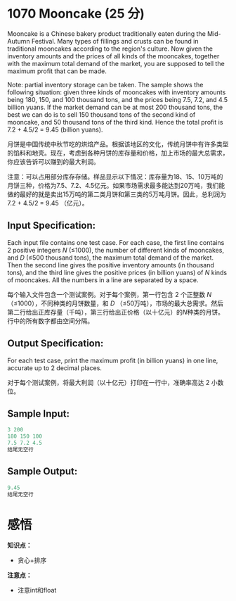 # 1070 Mooncake (25 分)

Mooncake is a Chinese bakery product traditionally eaten during the Mid-Autumn Festival. Many types of fillings and crusts can be found in traditional mooncakes according to the region's culture. Now given the inventory amounts and the prices of all kinds of the mooncakes, together with the maximum total demand of the market, you are supposed to tell the maximum profit that can be made.

Note: partial inventory storage can be taken. The sample shows the following situation: given three kinds of mooncakes with inventory amounts being 180, 150, and 100 thousand tons, and the prices being 7.5, 7.2, and 4.5 billion yuans. If the market demand can be at most 200 thousand tons, the best we can do is to sell 150 thousand tons of the second kind of mooncake, and 50 thousand tons of the third kind. Hence the total profit is 7.2 + 4.5/2 = 9.45 (billion yuans).

月饼是中国传统中秋节吃的烘焙产品。根据该地区的文化，传统月饼中有许多类型的馅料和地壳。现在，考虑到各种月饼的库存量和价格，加上市场的最大总需求，你应该告诉可以赚到的最大利润。

注意：可以占用部分库存存储。样品显示以下情况：库存量为18、15、10万吨的月饼三种，价格为7.5、7.2、4.5亿元。如果市场需求最多能达到20万吨，我们能做的最好的就是卖出15万吨的第二类月饼和第三类的5万吨月饼。因此，总利润为 7.2 + 4.5/2 = 9.45 （亿元）。

## Input Specification:

Each input file contains one test case. For each case, the first line contains 2 positive integers *N* (≤1000), the number of different kinds of mooncakes, and *D* (≤500 thousand tons), the maximum total demand of the market. Then the second line gives the positive inventory amounts (in thousand tons), and the third line gives the positive prices (in billion yuans) of *N* kinds of mooncakes. All the numbers in a line are separated by a space.

每个输入文件包含一个测试案例。对于每个案例，第一行包含 2 个正整数 *N* （≤1000），不同种类的月饼数量，和 *D* （≤50万吨），市场的最大总需求。然后第二行给出正库存量（千吨），第三行给出正价格（以十亿元）的*N*种类的月饼。行中的所有数字都由空间分隔。

## Output Specification:

For each test case, print the maximum profit (in billion yuans) in one line, accurate up to 2 decimal places.

对于每个测试案例，将最大利润（以十亿元）打印在一行中，准确率高达 2 小数位。

## Sample Input:

```cpp
3 200
180 150 100
7.5 7.2 4.5
结尾无空行
```

## Sample Output:

```cpp
9.45
结尾无空行
```

# 感悟

**知识点：**

- 贪心+排序

**注意点：**

- 注意int和float
